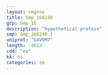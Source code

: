 ```yaml
---
layout: smgene
title: Smp_168240
grp: Smp_16
description: "hypothetical protein"
smp: Smp_168240.1
uniprot: "G4V9M7"
length:  2613
cdd: "ns"
kk: ns
categories: sm
---
```

